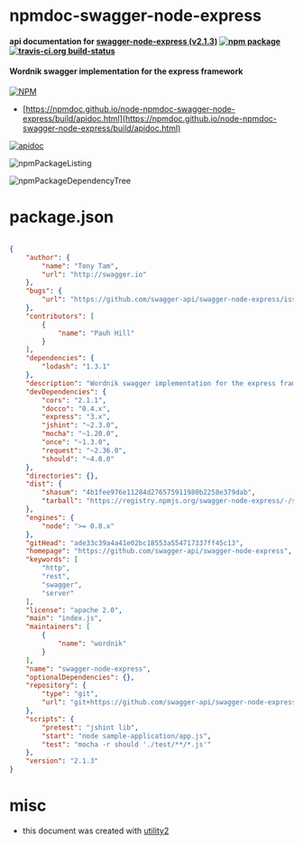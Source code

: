 # npmdoc-swagger-node-express

#### api documentation for  [swagger-node-express (v2.1.3)](https://github.com/swagger-api/swagger-node-express)  [![npm package](https://img.shields.io/npm/v/npmdoc-swagger-node-express.svg?style=flat-square)](https://www.npmjs.org/package/npmdoc-swagger-node-express) [![travis-ci.org build-status](https://api.travis-ci.org/npmdoc/node-npmdoc-swagger-node-express.svg)](https://travis-ci.org/npmdoc/node-npmdoc-swagger-node-express)

#### Wordnik swagger implementation for the express framework

[![NPM](https://nodei.co/npm/swagger-node-express.png?downloads=true&downloadRank=true&stars=true)](https://www.npmjs.com/package/swagger-node-express)

- [https://npmdoc.github.io/node-npmdoc-swagger-node-express/build/apidoc.html](https://npmdoc.github.io/node-npmdoc-swagger-node-express/build/apidoc.html)

[![apidoc](https://npmdoc.github.io/node-npmdoc-swagger-node-express/build/screenCapture.buildCi.browser.%252Ftmp%252Fbuild%252Fapidoc.html.png)](https://npmdoc.github.io/node-npmdoc-swagger-node-express/build/apidoc.html)

![npmPackageListing](https://npmdoc.github.io/node-npmdoc-swagger-node-express/build/screenCapture.npmPackageListing.svg)

![npmPackageDependencyTree](https://npmdoc.github.io/node-npmdoc-swagger-node-express/build/screenCapture.npmPackageDependencyTree.svg)



# package.json

```json

{
    "author": {
        "name": "Tony Tam",
        "url": "http://swagger.io"
    },
    "bugs": {
        "url": "https://github.com/swagger-api/swagger-node-express/issues"
    },
    "contributors": [
        {
            "name": "Pauh Hill"
        }
    ],
    "dependencies": {
        "lodash": "1.3.1"
    },
    "description": "Wordnik swagger implementation for the express framework",
    "devDependencies": {
        "cors": "2.1.1",
        "docco": "0.4.x",
        "express": "3.x",
        "jshint": "~2.3.0",
        "mocha": "~1.20.0",
        "once": "~1.3.0",
        "request": "~2.36.0",
        "should": "~4.0.0"
    },
    "directories": {},
    "dist": {
        "shasum": "4b1fee976e11284d276575911980b2258e379dab",
        "tarball": "https://registry.npmjs.org/swagger-node-express/-/swagger-node-express-2.1.3.tgz"
    },
    "engines": {
        "node": ">= 0.8.x"
    },
    "gitHead": "ade33c39a4a41e02bc18553a554717337ff45c13",
    "homepage": "https://github.com/swagger-api/swagger-node-express",
    "keywords": [
        "http",
        "rest",
        "swagger",
        "server"
    ],
    "license": "apache 2.0",
    "main": "index.js",
    "maintainers": [
        {
            "name": "wordnik"
        }
    ],
    "name": "swagger-node-express",
    "optionalDependencies": {},
    "repository": {
        "type": "git",
        "url": "git+https://github.com/swagger-api/swagger-node-express.git"
    },
    "scripts": {
        "pretest": "jshint lib",
        "start": "node sample-application/app.js",
        "test": "mocha -r should './test/**/*.js'"
    },
    "version": "2.1.3"
}
```



# misc
- this document was created with [utility2](https://github.com/kaizhu256/node-utility2)
